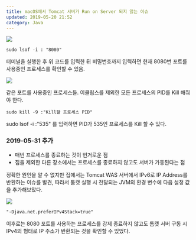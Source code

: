 ```yaml
---
title: macOS에서 Tomcat 서버가 Run on Server 되지 않는 이슈
updated: 2019-05-20 21:52
category: Java
---
```


<a href="https://raw.githubusercontent.com/rlawjddbs/rlawjddbs.github.io/master/assets/common/imgs/190520/404error.png" target="_new">![](https://raw.githubusercontent.com/rlawjddbs/rlawjddbs.github.io/master/assets/common/imgs/190520/404error.png)</a>


```terminal
sudo lsof -i : "8080"
```
터미널을 실행한 후 위 코드를 입력한 뒤 비밀번호까지 입력하면 현재 8080번 포트를 사용중인 프로세스를 확인할 수 있음.

<a href="https://raw.githubusercontent.com/rlawjddbs/rlawjddbs.github.io/master/assets/common/imgs/190520/lsof-i8080.png" target="_new">![](https://raw.githubusercontent.com/rlawjddbs/rlawjddbs.github.io/master/assets/common/imgs/190520/lsof-i8080.png)</a>

같은 포트를 사용중인 프로세스들. 이클립스를 제외한 모든 프로세스의 PID를 Kill 해줘야 한다.

```terminal
sudo kill -9 :"Kill할 프로세스 PID"
```
sudo lsof -i :"535" 를 입력하면 PID가 535인 프로세스를 Kill 할 수 있다.


### 2019-05-31 추가
- 매번 프로세스를 종료하는 것이 번거로운 점
- 집을 제외한 다른 장소에서는 프로세스를 종료하지 않고도 서버가 가동된다는 점

정확한 원인을 알 수 없지만 집에서는 Tomcat WAS 서버에서 IPv6로 IP Address를 반환하는 이슈를 발견,
따라서 톰캣 실행 시 전달되는 JVM의 환경 변수에 다음 설정 값을 추가해보았다.

<a href="https://raw.githubusercontent.com/rlawjddbs/rlawjddbs.github.io/master/assets/common/imgs/190520/run_configurations.png" target="_new">![](https://raw.githubusercontent.com/rlawjddbs/rlawjddbs.github.io/master/assets/common/imgs/190520/run_configurations.png)</a>

```terminal
"-Djava.net.preferIPv4Stack=true"
```

이후로는 8080 포트를 사용하는 프로세스를 강제 종료하지 않고도 톰캣 서버 구동 시 IPv4의 형태로 IP 주소가 반환되는 것을 확인할 수 있었다.
